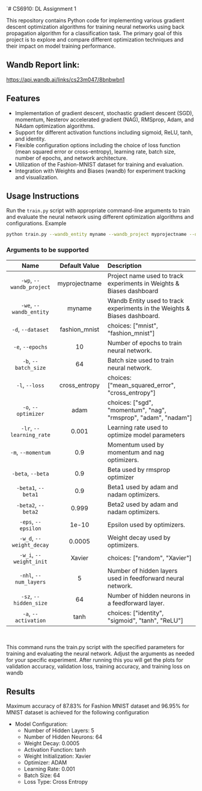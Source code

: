 `# CS6910: DL Assignment 1


This repository contains Python code for implementing various gradient descent optimization algorithms for training neural networks using back propagation algorithm for a classification task. The primary goal of this project is to explore and compare different optimization techniques and their impact on model training performance.

## Wandb Report link: 
https://api.wandb.ai/links/cs23m047/8bnbwbn1

## Features

- Implementation of gradient descent, stochastic gradient descent (SGD), momentum, Nesterov accelerated gradient (NAG), RMSprop, Adam, and NAdam optimization algorithms.
- Support for different activation functions including sigmoid, ReLU, tanh, and identity.
- Flexible configuration options including the choice of loss function (mean squared error or cross-entropy), learning rate, batch size, number of epochs, and network architecture.
- Utilization of the Fashion-MNIST dataset for training and evaluation.
- Integration with Weights and Biases (wandb) for experiment tracking and visualization.

## Usage Instructions
Run the `train.py` script with appropriate command-line arguments to train and evaluate the neural network using different optimization algorithms and configurations.
Example
```bash
python train.py --wandb_entity myname --wandb_project myprojectname --dataset fashion_mnist --epochs 10 --batch_size 64 --loss cross_entropy --optimizer adam --learning_rate 0.001 --momentum 0.9 --beta 0.9 --beta1 0.9 --beta2 0.999 --epsilon 1e-10 --weight_decay 0.0005 --weight_init Xavier --num_layers 5 --hidden_size 64 --activation ReLU
```

### Arguments to be supported

| Name | Default Value | Description |
| :---: | :-------------: | :----------- |
| `-wp`, `--wandb_project` | myprojectname | Project name used to track experiments in Weights & Biases dashboard |
| `-we`, `--wandb_entity` | myname  | Wandb Entity used to track experiments in the Weights & Biases dashboard. |
| `-d`, `--dataset` | fashion_mnist | choices:  ["mnist", "fashion_mnist"] |
| `-e`, `--epochs` | 10 |  Number of epochs to train neural network.|
| `-b`, `--batch_size` | 64 | Batch size used to train neural network. | 
| `-l`, `--loss` | cross_entropy | choices:  ["mean_squared_error", "cross_entropy"] |
| `-o`, `--optimizer` | adam | choices:  ["sgd", "momentum", "nag", "rmsprop", "adam", "nadam"] | 
| `-lr`, `--learning_rate` | 0.001 | Learning rate used to optimize model parameters | 
| `-m`, `--momentum` | 0.9 | Momentum used by momentum and nag optimizers. |
| `-beta`, `--beta` | 0.9 | Beta used by rmsprop optimizer | 
| `-beta1`, `--beta1` | 0.9 | Beta1 used by adam and nadam optimizers. | 
| `-beta2`, `--beta2` | 0.999 | Beta2 used by adam and nadam optimizers. |
| `-eps`, `--epsilon` | 1e-10 | Epsilon used by optimizers. |
| `-w_d`, `--weight_decay` | 0.0005 | Weight decay used by optimizers. |
| `-w_i`, `--weight_init` | Xavier | choices:  ["random", "Xavier"] | 
| `-nhl`, `--num_layers` | 5 | Number of hidden layers used in feedforward neural network. | 
| `-sz`, `--hidden_size` | 64 | Number of hidden neurons in a feedforward layer. |
| `-a`, `--activation` | tanh | choices:  ["identity", "sigmoid", "tanh", "ReLU"] |

<br>

This command runs the train.py script with the specified parameters for training and evaluating the neural network. Adjust the arguments as needed for your specific experiment. After running this you will get the plots for validation accuracy, validation loss, training accuracy, and training loss on wandb

## Results
Maximum accuracy of 87.83% for Fashion MNIST dataset and 96.95% for MNIST dataset is achieved for the following configuration

- Model Configuration:
  - Number of Hidden Layers: 5
  - Number of Hidden Neurons: 64
  - Weight Decay: 0.0005
  - Activation Function: tanh
  - Weight Initialization: Xavier
  - Optimizer: ADAM
  - Learning Rate: 0.001
  - Batch Size: 64
  - Loss Type: Cross Entropy




